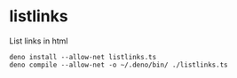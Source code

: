 # listlinks
List links in html

```
deno install --allow-net listlinks.ts
deno compile --allow-net -o ~/.deno/bin/ ./listlinks.ts
```